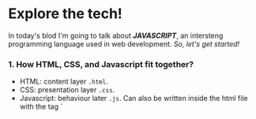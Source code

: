 # Explore the tech!

In today's blod I'm going to talk about ***JAVASCRIPT***, an intersteng programming language used in web development. _So, let's get started!_

### 1. How HTML, CSS, and Javascript fit together?
* HTML: content layer `.html`.
* CSS: presentation layer `.css`.
* Javascript: behaviour later `.js`. Can also be written inside the html file with the tag `<script>'.
These 3 layers form what is called **Progressive Enhancement**.

### 2. Basic Javascript instructions:
Here, I'm going to summarize some basic concepts and instructions related to _Javascript_.
* **Script:** a series of instructions followed by a computer to accomplish a task.
* **Statement:** a single instruction used in the script. A group of statements form a script.
* **Comments:** explaines what the code does, ignored when executing. `\\`, `\*`.
* **Variables:** containers of information defined by a unique name. `var x = 3`.
* **Datatypes:** can be `string`, `boolean`, `int`, `numeric`,etc..

The following are some basic rules to name a variable in JS:
1. must begin with a letter, `$`, `_`, not with a number.
2. can contain letters, `$`, `_`, and numbers.
3. cannot use keywords or reserved words.
4. names are case-sensitive.
5. should describe the info it contains.
6. does not contain spaces.


